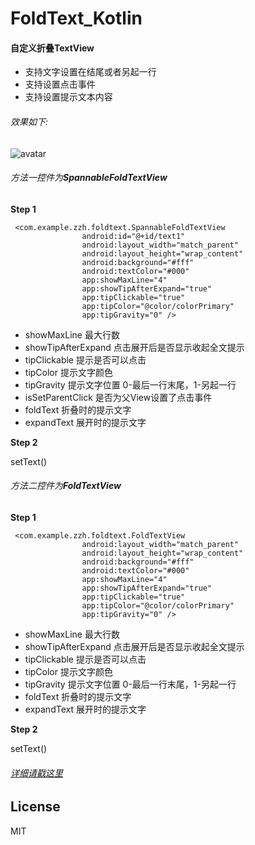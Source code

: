 # FoldText_Kotlin
#### 自定义折叠TextView
* 支持文字设置在结尾或者另起一行
* 支持设置点击事件
* 支持设置提示文本内容
###### 效果如下:
![avatar](https://github.com/zzh12138/FoldText_Java/blob/master/ezgif-2-5b8c188b2f.gif)
###### 方法一控件为**SpannableFoldTextView**
**Step 1**
```
 <com.example.zzh.foldtext.SpannableFoldTextView
                android:id="@+id/text1"
                android:layout_width="match_parent"
                android:layout_height="wrap_content"
                android:background="#fff"
                android:textColor="#000"
                app:showMaxLine="4"
                app:showTipAfterExpand="true"
                app:tipClickable="true"
                app:tipColor="@color/colorPrimary"
                app:tipGravity="0" />
```
* showMaxLine 最大行数
* showTipAfterExpand 点击展开后是否显示收起全文提示
* tipClickable 提示是否可以点击
* tipColor 提示文字颜色
* tipGravity 提示文字位置 0-最后一行末尾，1-另起一行
* isSetParentClick 是否为父View设置了点击事件
* foldText 折叠时的提示文字
* expandText 展开时的提示文字

**Step 2**

setText()

###### 方法二控件为**FoldTextView**
**Step 1**
```
 <com.example.zzh.foldtext.FoldTextView
                android:layout_width="match_parent"
                android:layout_height="wrap_content"
                android:background="#fff"
                android:textColor="#000"
                app:showMaxLine="4"
                app:showTipAfterExpand="true"
                app:tipClickable="true"
                app:tipColor="@color/colorPrimary"
                app:tipGravity="0" />
```
* showMaxLine 最大行数
* showTipAfterExpand 点击展开后是否显示收起全文提示
* tipClickable 提示是否可以点击
* tipColor 提示文字颜色
* tipGravity 提示文字位置 0-最后一行末尾，1-另起一行
* foldText 折叠时的提示文字
* expandText 展开时的提示文字

**Step 2**

setText()

###### [详细请戳这里](https://www.jianshu.com/p/53d47c54177e)
## License
MIT
